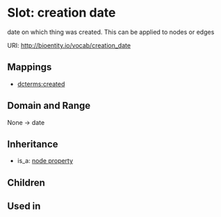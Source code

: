 # Slot: creation date


date on which thing was created. This can be applied to nodes or edges

URI: http://bioentity.io/vocab/creation_date
## Mappings

 * [dcterms:created](http://purl.obolibrary.org/obo/dcterms_created)
## Domain and Range

None -> date
## Inheritance

 *  is_a: [node property](node_property.md)
## Children

## Used in

